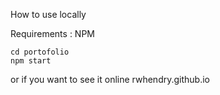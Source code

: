 How to use locally

Requirements : NPM

```
cd portofolio
npm start
```
or if you want to see it online
rwhendry.github.io
